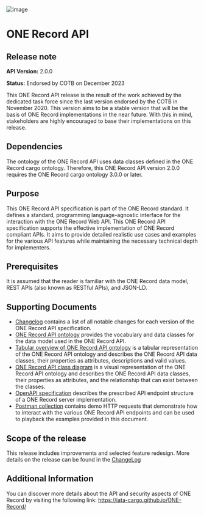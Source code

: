 ![image](https://user-images.githubusercontent.com/58464775/161543622-0c3ea890-b331-4a6b-86b7-fd41b08370eb.png)
# ONE Record API

## Release note 

**API Version:** 2.0.0

**Status:** Endorsed by COTB on December 2023

This ONE Record API release is the result of the work achieved by the dedicated task force since the last version endorsed by the COTB in November 2020. This version aims to be a stable version that will be the basis of ONE Record implementations in the near future. With this in mind, stakeholders are highly encouraged to base their implementations on this release.

## Dependencies

The ontology of the ONE Record API uses data classes defined in the ONE Record cargo ontology. 
Therefore, this ONE Record API version 2.0.0 requires the ONE Record cargo ontology 3.0.0 or later.

## Purpose

This ONE Record API specification is part of the ONE Record standard.
It defines a standard, programming language-agnostic interface for the interaction with the ONE Record Web API.
This ONE Record API specification supports the effective implementation of ONE Record compliant APIs.
It aims to provide detailed realistic use cases and examples for the various API features while maintaining the necessary technical depth for implementers.

## Prerequisites

It is assumed that the reader is familiar with the ONE Record data model, REST APIs (also known as RESTful APIs), and JSON-LD.

## Supporting Documents

- [Changelog](assets/changelog.md) contains a list of all notable changes for each version of the ONE Record API specification.
- [ONE Record API ontology](assets/ONE-Record-API-Ontology.ttl) provides the vocabulary and data classes for the data model used in the ONE Record API.
- [Tabular overview of ONE Record API ontology](assets/ONE-Record-API-Ontology.csv) is a tabular representation of the ONE Record API ontology and describes the ONE Record API data classes, their properties as attributes, descriptions and valid values.
- [ONE Record API class diagram](assets/ONE-Record-API-Class-Diagram.md) is a visual representation of the ONE Record API ontology and describes the ONE Record API data classes, their properties as attributes, and the relationship that can exist between the classes.
- [OpenAPI specification](assets/ONE-Record-API-OpenAPI.yaml) describes the prescribed API endpoint structure of a ONE Record server implementation. 
- [Postman collection](assets/ONE-Record-API-Collections.postman_collection) contains demo HTTP requests that demonstrate how to interact with the various ONE Record API endpoints and can be used to playback the examples provided in this document.

## Scope of the release
This release includes improvements and selected feature redesign. More details on the release can be found in the [ChangeLog](assets/changelog.md)

## Additional Information

You can discover more details about the API and security aspects of ONE Record by visiting the following link: https://iata-cargo.github.io/ONE-Record/
